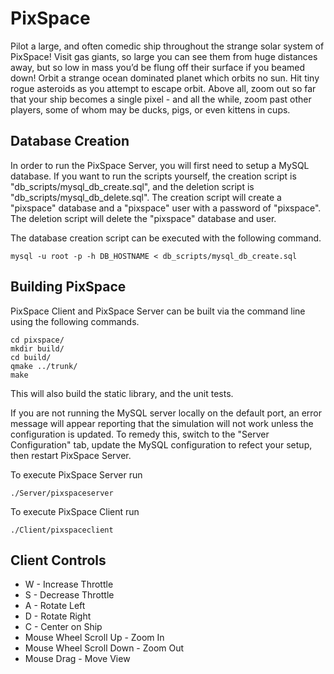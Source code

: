 # PixSpace

Pilot a large, and often comedic ship throughout the strange solar system of PixSpace!
Visit gas giants, so large you can see them from huge distances away, but so low in mass 
you’d be flung off their surface if you beamed down! Orbit a strange ocean dominated planet
which orbits no sun. Hit tiny rogue asteroids as you attempt to escape orbit. Above all, 
zoom out so far that your ship becomes a single pixel - and all the while, zoom past other 
players, some of whom may be ducks, pigs, or even kittens in cups.


## Database Creation
In order to run the PixSpace Server, you will first need to setup a MySQL database. If you want to run the scripts yourself, the creation script is "db_scripts/mysql_db_create.sql", and the deletion script is "db_scripts/mysql_db_delete.sql". The creation script will create a "pixspace" database and a "pixspace" user with a password of "pixspace". The deletion script will delete the "pixspace" database and user.

The database creation script can be executed with the following command.
```
mysql -u root -p -h DB_HOSTNAME < db_scripts/mysql_db_create.sql
```

## Building PixSpace
PixSpace Client and PixSpace Server can be built via the command line using the following commands.

```
cd pixspace/
mkdir build/
cd build/
qmake ../trunk/
make
```

This will also build the static library, and the unit tests.

If you are not running the MySQL server locally on the default port, an error 
message will appear reporting that the simulation will not work unless the 
configuration is updated. To remedy this, switch to the "Server Configuration" 
tab, update the MySQL configuration to refect your setup, then restart 
PixSpace Server.

To execute PixSpace Server run
```
./Server/pixspaceserver
```

To execute PixSpace Client run
```
./Client/pixspaceclient
```

## Client Controls
- W - Increase Throttle
- S - Decrease Throttle
- A - Rotate Left
- D - Rotate Right
- C - Center on Ship
- Mouse Wheel Scroll Up - Zoom In
- Mouse Wheel Scroll Down - Zoom Out
- Mouse Drag - Move View
